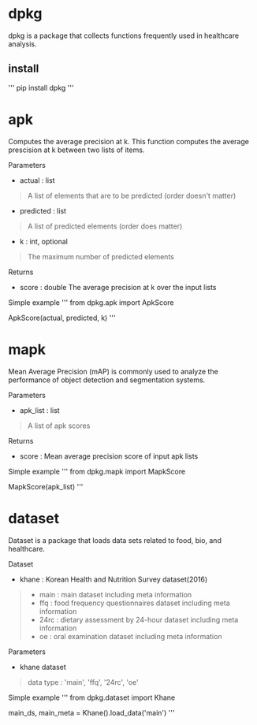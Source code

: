
# dpkg

dpkg is a package that collects functions frequently used in healthcare analysis.

## install
'''
pip install dpkg
'''


# apk

Computes the average precision at k. This function computes the average prescision at k between two lists of items.

Parameters
* actual : list
> A list of elements that are to be predicted (order doesn't matter)
* predicted : list
> A list of predicted elements (order does matter)
* k : int, optional
> The maximum number of predicted elements

Returns
* score : double The average precision at k over the input lists

Simple example
'''
from dpkg.apk import ApkScore

ApkScore(actual, predicted, k)
'''


# mapk

Mean Average Precision (mAP) is commonly used to analyze the performance of object detection and segmentation systems. 

Parameters
* apk_list : list
> A list of apk scores

Returns
* score : Mean average precision score of input apk lists

Simple example
'''
from dpkg.mapk import MapkScore

MapkScore(apk_list)
'''


# dataset

Dataset is a package that loads data sets related to food, bio, and healthcare.

Dataset
* khane : Korean Health and Nutrition Survey dataset(2016)
> * main : main dataset including meta information
> * ffq : food frequency questionnaires dataset including meta information
> * 24rc : dietary assessment by 24-hour dataset including meta information
> * oe : oral examination dataset including meta information

Parameters
* khane dataset
> data type : 'main', 'ffq', '24rc', 'oe'

Simple example
'''
from dpkg.dataset import Khane

main_ds, main_meta = Khane().load_data('main')
'''